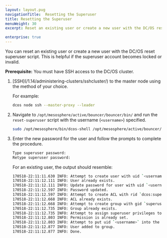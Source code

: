 ```yaml
---
layout: layout.pug
navigationTitle:  Resetting the Superuser
title: Resetting the Superuser
menuWeight: 30
excerpt: Reset an existing user or create a new user with the DC/OS reset superuser script

enterprise: true
---
```

<!-- The source repository for this topic is https://github.com/dcos/dcos-docs-site -->

You can reset an existing user or create a new user with the DC/OS reset superuser script. This is helpful if the superuser account becomes locked or invalid.

**Prerequisite:** You must have SSH access to the DC/OS cluster.

1.  [SSH]\(/1.14/administering-clusters/sshcluster/) to the master node using the method of your choice.

    For example:

    ```bash
    dcos node ssh --master-proxy --leader
    ```

1.  Navigate to `/opt/mesosphere/active/bouncer/bouncer/bin/` and run the `reset-superuser` script with the username (`<username>`) specified.

    ```bash
    sudo /opt/mesosphere/bin/dcos-shell /opt/mesosphere/active/bouncer/bouncer/bin/reset-superuser <username>
    ```

1.  Enter the new password for the user and follow the prompts to complete the procedure.

    ```bash
    Type superuser password:
    Retype superuser password:
    ```

    For an existing user, the output should resemble:

    ```bash
    170518-22:11:11.630 INFO: Attempt to create user with uid `<username>`.
    170518-22:11:12.111 INFO: User already exists.
    170518-22:11:12.111 INFO: Update password for user with uid `<username>`.
    170518-22:11:12.597 INFO: Password updated.
    170518-22:11:12.597 INFO: Attempt to create ACL with rid `dcos:superuser`.
    170518-22:11:12.668 INFO: ACL already exists.
    170518-22:11:12.668 INFO: Attempt to create group with gid `superusers`.
    170518-22:11:12.735 INFO: Group already exists.
    170518-22:11:12.735 INFO: Attempt to assign superuser privileges to the superusers group.
    170518-22:11:12.803 INFO: Permission is already set.
    170518-22:11:12.803 INFO: Attempt to put uid `<username>` into the superusers group.
    170518-22:11:12.877 INFO: User added to group.
    170518-22:11:12.877 INFO: Done.
    ```
